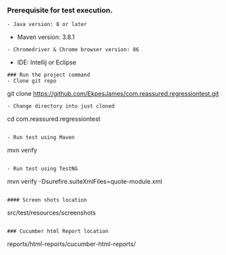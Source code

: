 ### Prerequisite for test execution.
```
- Java version: 8 or later
```
- Maven version: 3.8.1
```
- Chromedriver & Chrome browser version: 86
```
- IDE: Intellij or Eclipse
```
### Run the project command
- Clone git repo
```
git clone https://github.com/EkpesJames/com.reassured.regressiontest.git
```
- Change directory into just cloned 
```
cd com.reassured.regressiontest
```

- Run test using Maven
```
mvn verify
```

- Run test using TestNG
```
mvn verify -Dsurefire.suiteXmlFiles=quote-module.xml
```

#### Screen shots location
```
src/test/resources/screenshots
```

### Cucumber html Report location
```
reports/html-reports/cucumber-html-reports/
```